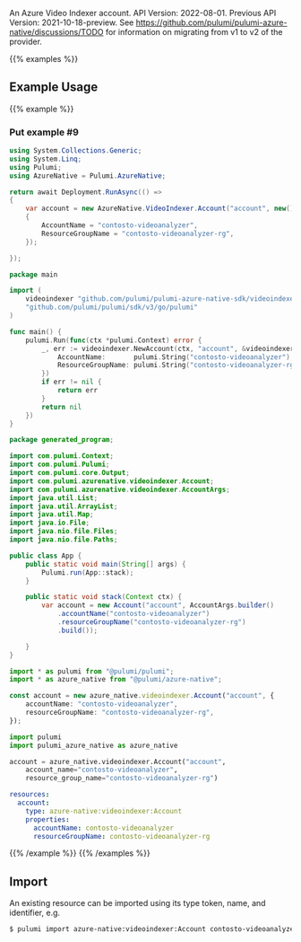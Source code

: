 An Azure Video Indexer account.
API Version: 2022-08-01.
Previous API Version: 2021-10-18-preview. See https://github.com/pulumi/pulumi-azure-native/discussions/TODO for information on migrating from v1 to v2 of the provider.

{{% examples %}}
## Example Usage
{{% example %}}
### Put example #9
```csharp
using System.Collections.Generic;
using System.Linq;
using Pulumi;
using AzureNative = Pulumi.AzureNative;

return await Deployment.RunAsync(() => 
{
    var account = new AzureNative.VideoIndexer.Account("account", new()
    {
        AccountName = "contosto-videoanalyzer",
        ResourceGroupName = "contosto-videoanalyzer-rg",
    });

});


```

```go
package main

import (
	videoindexer "github.com/pulumi/pulumi-azure-native-sdk/videoindexer"
	"github.com/pulumi/pulumi/sdk/v3/go/pulumi"
)

func main() {
	pulumi.Run(func(ctx *pulumi.Context) error {
		_, err := videoindexer.NewAccount(ctx, "account", &videoindexer.AccountArgs{
			AccountName:       pulumi.String("contosto-videoanalyzer"),
			ResourceGroupName: pulumi.String("contosto-videoanalyzer-rg"),
		})
		if err != nil {
			return err
		}
		return nil
	})
}

```

```java
package generated_program;

import com.pulumi.Context;
import com.pulumi.Pulumi;
import com.pulumi.core.Output;
import com.pulumi.azurenative.videoindexer.Account;
import com.pulumi.azurenative.videoindexer.AccountArgs;
import java.util.List;
import java.util.ArrayList;
import java.util.Map;
import java.io.File;
import java.nio.file.Files;
import java.nio.file.Paths;

public class App {
    public static void main(String[] args) {
        Pulumi.run(App::stack);
    }

    public static void stack(Context ctx) {
        var account = new Account("account", AccountArgs.builder()        
            .accountName("contosto-videoanalyzer")
            .resourceGroupName("contosto-videoanalyzer-rg")
            .build());

    }
}

```

```typescript
import * as pulumi from "@pulumi/pulumi";
import * as azure_native from "@pulumi/azure-native";

const account = new azure_native.videoindexer.Account("account", {
    accountName: "contosto-videoanalyzer",
    resourceGroupName: "contosto-videoanalyzer-rg",
});

```

```python
import pulumi
import pulumi_azure_native as azure_native

account = azure_native.videoindexer.Account("account",
    account_name="contosto-videoanalyzer",
    resource_group_name="contosto-videoanalyzer-rg")

```

```yaml
resources:
  account:
    type: azure-native:videoindexer:Account
    properties:
      accountName: contosto-videoanalyzer
      resourceGroupName: contosto-videoanalyzer-rg

```

{{% /example %}}
{{% /examples %}}

## Import

An existing resource can be imported using its type token, name, and identifier, e.g.

```sh
$ pulumi import azure-native:videoindexer:Account contosto-videoanalyzer /subscriptions/586d4f48-8f08-4a4e-96b7-e1892d6dba9e/resourceGroups/contoso-videoanalyzer-rg/providers/Microsoft.VideoIndexer/accounts/contosto-videoanalyzer 
```
